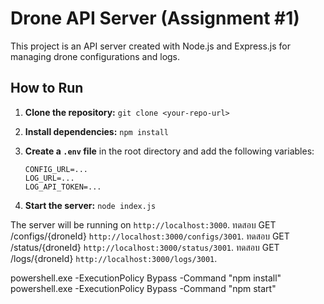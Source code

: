 # Drone API Server (Assignment #1)

This project is an API server created with Node.js and Express.js for managing drone configurations and logs.

## How to Run

1.  **Clone the repository:**
    `git clone <your-repo-url>`

2.  **Install dependencies:**
    `npm install`

3.  **Create a `.env` file** in the root directory and add the following variables:
    ```
    CONFIG_URL=...
    LOG_URL=...
    LOG_API_TOKEN=...
    ```

4.  **Start the server:**
    `node index.js`

The server will be running on `http://localhost:3000`.
ทดสอบ GET /configs/{droneId} `http://localhost:3000/configs/3001`.
ทดสอบ GET /status/{droneId} `http://localhost:3000/status/3001`.
ทดสอบ GET /logs/{droneId} `http://localhost:3000/logs/3001`.

powershell.exe -ExecutionPolicy Bypass -Command "npm install"
powershell.exe -ExecutionPolicy Bypass -Command "npm start"